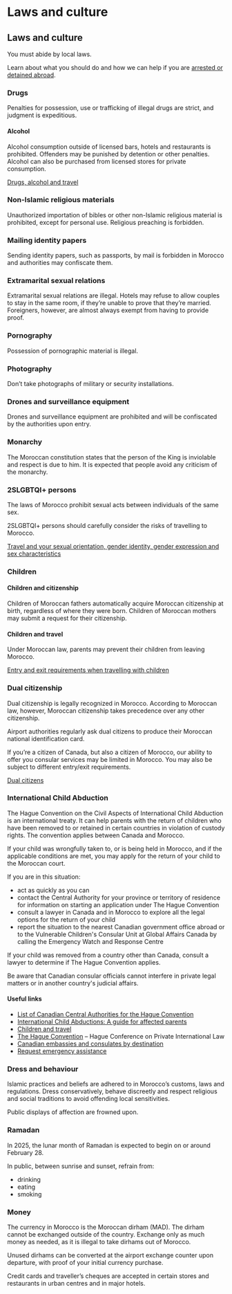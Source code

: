 # Laws and culture

## Laws and culture

You must abide by local laws.

Learn about what you should do and how we can help if you are [arrested or detained abroad](http://travel.gc.ca/assistance/emergency-info/arrest-detention).

### Drugs

Penalties for possession, use or trafficking of illegal drugs are strict, and judgment is expeditious.

#### Alcohol

Alcohol consumption outside of licensed bars, hotels and restaurants is prohibited. Offenders may be punished by detention or other penalties. Alcohol can also be purchased from licensed stores for private consumption.

[Drugs, alcohol and travel](https://travel.gc.ca/travelling/health-safety/drugs)

### Non-Islamic religious materials

Unauthorized importation of bibles or other non-Islamic religious material is prohibited, except for personal use. Religious preaching is forbidden.

### Mailing identity papers

Sending identity papers, such as passports, by mail is forbidden in Morocco and authorities may confiscate them.

### Extramarital sexual relations

Extramarital sexual relations are illegal. Hotels may refuse to allow couples to stay in the same room, if they’re unable to prove that they’re married. Foreigners, however, are almost always exempt from having to provide proof.

### Pornography

Possession of pornographic material is illegal.

### Photography

Don’t take photographs of military or security installations.

### Drones and surveillance equipment

Drones and surveillance equipment are prohibited and will be confiscated by the authorities upon entry.

### Monarchy

The Moroccan constitution states that the person of the King is inviolable and respect is due to him. It is expected that people avoid any criticism of the monarchy.

### 2SLGBTQI+ persons

The laws of Morocco prohibit sexual acts between individuals of the same sex.

2SLGBTQI+ persons should carefully consider the risks of travelling to Morocco.

[Travel and your sexual orientation, gender identity, gender expression and sex characteristics](https://travel.gc.ca/travelling/health-safety/lgbt-travel)

### Children

#### Children and citizenship

Children of Moroccan fathers automatically acquire Moroccan citizenship at birth, regardless of where they were born. Children of Moroccan mothers may submit a request for their citizenship.

#### Children and travel

Under Moroccan law, parents may prevent their children from leaving Morocco.

[Entry and exit requirements when travelling with children](https://travel.gc.ca/travelling/children)

### Dual citizenship

Dual citizenship is legally recognized in Morocco. According to Moroccan law, however, Moroccan citizenship takes precedence over any other citizenship.

Airport authorities regularly ask dual citizens to produce their Moroccan national identification card.

If you’re a citizen of Canada, but also a citizen of Morocco, our ability to offer you consular services may be limited in Morocco. You may also be subject to different entry/exit requirements.

[Dual citizens](https://travel.gc.ca/travelling/documents/dual-citizenship?_ga=2.224912922.1604988387.1722891959-1748139045.1691506137)

### International Child Abduction

The Hague Convention on the Civil Aspects of International Child Abduction is an international treaty. It can help parents with the return of children who have been removed to or retained in certain countries in violation of custody rights. The convention applies between Canada and Morocco.

If your child was wrongfully taken to, or is being held in Morocco, and if the applicable conditions are met, you may apply for the return of your child to the Moroccan court.

If you are in this situation:

* act as quickly as you can
* contact the Central Authority for your province or territory of residence for information on starting an application under The Hague Convention
* consult a lawyer in Canada and in Morocco to explore all the legal options for the return of your child
* report the situation to the nearest Canadian government office abroad or to the Vulnerable Children's Consular Unit at Global Affairs Canada by calling the Emergency Watch and Response Centre

If your child was removed from a country other than Canada, consult a lawyer to determine if The Hague Convention applies.

Be aware that Canadian consular officials cannot interfere in private legal matters or in another country's judicial affairs.

#### Useful links

* [List of Canadian Central Authorities for the Hague Convention](https://www.hcch.net/en/states/authorities/details3/?aid=75)
* [International Child Abductions: A guide for affected parents](https://travel.gc.ca/travelling/publications/international-child-abductions)
* [Children and travel](https://travel.gc.ca/travelling/children)
* [The Hague Convention](https://www.hcch.net/en/instruments/conventions/full-text/?cid=24) – Hague Conference on Private International Law
* [Canadian embassies and consulates by destination](https://travel.gc.ca/assistance/embassies-consulates)
* [Request emergency assistance](https://travel.gc.ca/assistance/emergency-assistance?_ga)

### Dress and behaviour

Islamic practices and beliefs are adhered to in Morocco’s customs, laws and regulations. Dress conservatively, behave discreetly and respect religious and social traditions to avoid offending local sensitivities.

Public displays of affection are frowned upon.

### Ramadan

In 2025, the lunar month of Ramadan is expected to begin on or around February 28.

In public, between sunrise and sunset, refrain from:

* drinking
* eating
* smoking

### Money

The currency in Morocco is the Moroccan dirham (MAD). The dirham cannot be exchanged outside of the country. Exchange only as much money as needed, as it is illegal to take dirhams out of Morocco.

Unused dirhams can be converted at the airport exchange counter upon departure, with proof of your initial currency purchase.

Credit cards and traveller’s cheques are accepted in certain stores and restaurants in urban centres and in major hotels.